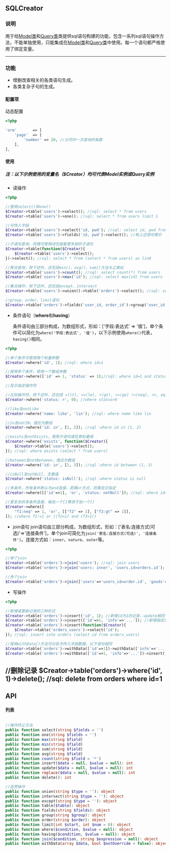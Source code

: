 SQLCreator
----

### 说明
用于给[Model类](Model.md)和[Query类](Query.md)类提供sql语句构建的功能，包含一系列sql语句操作方法，不能单独使用，只能集成在[Model类](Model.md)和[Query类](Query.md)中使用。每一个语句都严格使用了绑定变量。

---

### 功能

* 增删改查相关的各类语句生成。
* 各类复杂子句的生成。



#### 配置项

动态配置

~~~php
<?php

'orm'       => [
    'page'  => [
        'number' => 20, //分页时一次查询的条数
    ],
],
~~~

#### 使用
##### 注：以下示例使用的变量名（$Creator）均可代表Model实例或Query实例

* 读操作
~~~php
<?php

//使用select()和one()
$Creator->table('users')->select(); //sql: select * from users
$Creator->table('users')->one(); //sql: select * from users limit 1

//可传入字段
$Creator->table('users')->select('id, pwd'); //sql: select id, pwd from users
$Creator->table('users')->fields('id, pwd')->select(); //和上述语句等价

//子语句查询，同理可使用闭包嵌套更多层的子语句
$Creator->table(function($Creator){
	$Creator->table('users')->select();
})->select(); //sql: select * from (select * from users) as lin0

//聚合查询，除下述外，还包括min()、avg()、sum()方法与之类似
$Creator->table('users')->count(); //sql: select count(*) from users
$Creator->table('users')->max('id'); //sql: select max(id) from users

//集合操作，除下述外，还包括except，intersect
$Creator->table('users')->union()->table('orders')->select(); //sql: select * from users union select * from orders

//group、order、limit语句
$Creator->table('orders')->fields('user_id, order_id')->group('user_id')->order('order_id asc')->limit(10); //sql: select user_id, order_id from orders group by order_id order by order_id asc limit 10
~~~
* 条件语句（**where**和**having**）

	条件语句由三部分构成，为数组形式，形如：['字段:表达式' => '值']，单个条件可以简化为`where('字段:表达式', '值')`，以下示例使用`where()`代表，`having()`相同。
~~~php
<?php

//单个条件可使用两个标量参数
$Creator->where('id', 1); //sql: where id=1

//使用多个条件，使用一个数组参数
$Creator->where(['id' => 1, 'status' => 1);//sql: where id=1 and status=1

//显示指定操作符

//比较操作符，除下述外，还包括 <(lt), <=(le), >(gt), >=(ge) !=(neq), <>, eq
$Creator->where('status: >', 0); //where status>0

//like及notLike
$Creator->where('name: like', 'lin'); //sql: where name like lin

//in及notIN，值应为数组
$Creator->where('id: in', [1, 2]); //sql：where id in (1, 2)

//exists及notExists，使用子语句或任意标量值
$Creator->where('exists', function($Creator){
	$Creator->table('users')->select();
}); //sql: where exists (select * from users)

//between及notBetween，值应为数组
$Creator->where('id: in', [1, 3]); //sql：where id between (1, 3)

//isNull及notNull，无需值
$Creator->where('status: isNull'); //sql：where status is null

//多条件，所有条件默认为and连接，若需or方式，则需显示指定
$Creator->where([['id'=>1], 'or', 'status: notNull']); //sql: where id=1 or status is not null

//更复杂的多条件连接，每加一个[]等效于加一个()
$Creator->where([
	"f1:neq" => 1, 'or', [["f2" => 1], ["f3:gt" => 1]],
]); //where f1!=1 or ((f2=1) and (f3>1))
~~~

* join语句
	join语句由三部分构成，为数组形式，形如：['表名:连接方式(可选)'=>'连接条件']，单个join可简化为`join('表名:连接方式(可选)', '连接条件')`。连接方式如：`inner`、`nature`、`outer`等。
~~~php
<?php

//单个join
$Creator->table('orders')->join('users'); //sql: join users
$Creator->table('orders')->join('users: inner', 'users.id=orders.id'); //sql: inner join users on users.id=orders.id

//多个join
$Creator->table('orders')->join(['users'=>'users_id=order.id', 'goods'=>'goods_id=orders_id']); //join orders on users_id=order.id join goods on goods_id=orders_id
~~~

* 写操作
~~~php
<?php

//新增或更新记录的三种形式
$Creator->table('orders')->insert('id', 1); //新增id为1的记录，update相同
$Creator->table('orders')->insert(['id'=>1, 'info'=>'...']); //新增指定id和info字段值记录，update相同
$Creator->table('orders')->insert(function($Creator){
	$Creator->table('orders_users')->select('id');
}); //sql: insert into orders (select id from orders_users)

//使用withData()方法可分批次传入字段数据，以下语句相同
$Creator->table('orders')->withData(['id'=>1])->withData(['info'=>'...'])->insert();
$Creator->table('orders')->withData(['id'=>1, 'info'=>'...'])->insert();
~~~

//删除记录
$Creator->table('orders')->where('id', 1)->delete(); //sql: delete from orders where id=1
---


## API

#### 列表
~~~php

//操作终止方法
public function select(string $fields = '')
public function one(string $fields = '')
public function max(string $field)
public function min(string $field)
public function sum(string $field)
public function avg(string $field)
public function count(string $field = '*')
public function insert($data = null, $value = null): int
public function update($data = null, $value = null): int
public function replace($data = null, $value = null): int
public function delete(): int

//连贯操作
public function union(string $type = ''): object
public function intersect(string $type = ''): object
public function except(string $type = ''): object
public function table($table): object
public function fields(string $fields): object
public function group(string $group): object
public function order(string $order): object
public function limit(int $start, int $num = 0): object
public function where($condition, $value = null): object
public function having($condition, $value = null): object
public function join($condition, string $expression = null): object
public function withData(array $data, bool $notOverride = false): object
~~~
